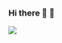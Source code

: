 ### Hi there 👋 😬

<img
  src="https://cr-skills-chart-widget.azurewebsites.net/api/api?username=alisson-araujo&skills=Dart,Python&show-other-skills=false"
/>
